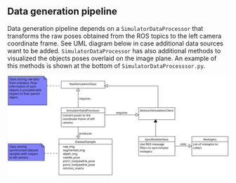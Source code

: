 
## Data generation pipeline

Data generation pipeline depends on a `SimulatorDataProcessor` that transforms the raw poses obtained from the ROS topics to the left camera coordinate frame. See UML diagram below in case additional data sources want to be added. `SimulatorDataProcessor` has also additional methods to visualized the objects poses overlaid on the image plane. An example of this methods is shown at the bottom of `SimulatorDataProcesssor.py`.

<img src="./UML/data_generation.png" width="800">
